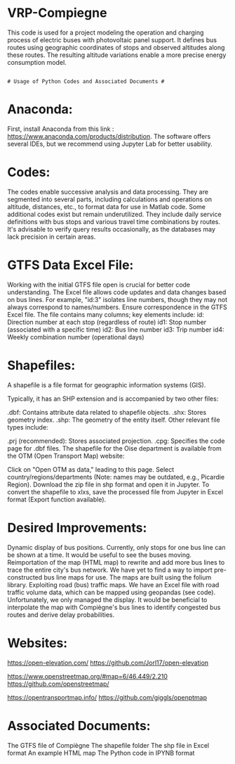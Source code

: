 # VRP-Compiegne
 This code is used for a project modeling the operation and charging process of electric buses with photovoltaic panel support. It defines bus routes using geographic coordinates of stops and observed altitudes along these routes. The resulting altitude variations enable a more precise energy consumption model.


                                                                                # Usage of Python Codes and Associated Documents #
                                                                  
# Anaconda:

First, install Anaconda from this link : https://www.anaconda.com/products/distribution.
The software offers several IDEs, but we recommend using Jupyter Lab for better usability.

# Codes:

The codes enable successive analysis and data processing.
They are segmented into several parts, including calculations and operations on altitude, distances, etc., to format data for use in Matlab code. Some additional codes exist but remain underutilized. They include daily service definitions with bus stops and various travel time combinations by routes.
It's advisable to verify query results occasionally, as the databases may lack precision in certain areas.


# GTFS Data Excel File:


Working with the initial GTFS file open is crucial for better code understanding.
The Excel file allows code updates and data changes based on bus lines. For example, "id:3" isolates line numbers, though they may not always correspond to names/numbers. Ensure correspondence in the GTFS Excel file.
The file contains many columns; key elements include:
id: Direction number at each stop (regardless of route)
id1: Stop number (associated with a specific time)
id2: Bus line number
id3: Trip number
id4: Weekly combination number (operational days)

# Shapefiles:

A shapefile is a file format for geographic information systems (GIS).

Typically, it has an SHP extension and is accompanied by two other files:

.dbf: Contains attribute data related to shapefile objects.
.shx: Stores geometry index.
.shp: The geometry of the entity itself.
Other relevant file types include:

.prj (recommended): Stores associated projection.
.cpg: Specifies the code page for .dbf files.
The shapefile for the Oise department is available from the OTM (Open Transport Map) website:

Click on "Open OTM as data," leading to this page.
Select country/regions/departments (Note: names may be outdated, e.g., Picardie Region).
Download the zip file in shp format and open it in Jupyter.
To convert the shapefile to xlxs, save the processed file from Jupyter in Excel format (Export function available).

# Desired Improvements:

Dynamic display of bus positions. Currently, only stops for one bus line can be shown at a time. It would be useful to see the buses moving.
Reimportation of the map (HTML map) to rewrite and add more bus lines to trace the entire city's bus network. We have yet to find a way to import pre-constructed bus line maps for use. The maps are built using the folium library.
Exploiting road (bus) traffic maps. We have an Excel file with road traffic volume data, which can be mapped using geopandas (see code). Unfortunately, we only managed the display. It would be beneficial to interpolate the map with Compiègne's bus lines to identify congested bus routes and derive delay probabilities.


# Websites:

https://open-elevation.com/
https://github.com/Jorl17/open-elevation

https://www.openstreetmap.org/#map=6/46.449/2.210
https://github.com/openstreetmap/

https://opentransportmap.info/
https://github.com/giggls/openptmap


# Associated Documents:

The GTFS file of Compiègne
The shapefile folder
The shp file in Excel format
An example HTML map
The Python code in IPYNB format
